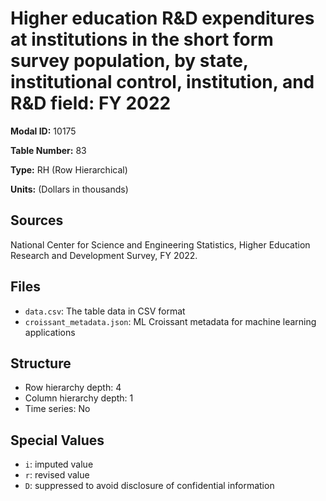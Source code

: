 # Higher education R&D expenditures at institutions in the short form survey population, by state, institutional control, institution, and R&D field: FY 2022

**Modal ID:** 10175

**Table Number:** 83

**Type:** RH (Row Hierarchical)

**Units:** (Dollars in thousands)

## Sources

National Center for Science and Engineering Statistics, Higher Education Research and Development Survey, FY 2022.

## Files

- `data.csv`: The table data in CSV format
- `croissant_metadata.json`: ML Croissant metadata for machine learning applications

## Structure

- Row hierarchy depth: 4
- Column hierarchy depth: 1
- Time series: No

## Special Values

- `i`: imputed value
- `r`: revised value
- `D`: suppressed to avoid disclosure of confidential information
